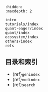 ```{include} ../README.md 
```

```{toctree}
:hidden:
:maxdepth: 2

intro
tutorials/index
quant-eager/index
quant/index
ecosystem/index
others/index
refs
```

## 目录和索引

* {ref}`genindex`
* {ref}`modindex`
* {ref}`search`
